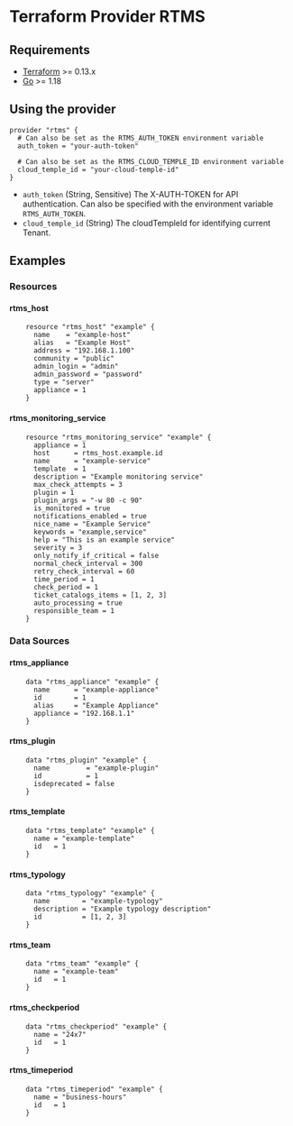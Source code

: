 # Terraform Provider RTMS

## Requirements

- [Terraform](https://www.terraform.io/downloads.html) >= 0.13.x
- [Go](https://golang.org/doc/install) >= 1.18

## Using the provider

    provider "rtms" {
      # Can also be set as the RTMS_AUTH_TOKEN environment variable
      auth_token = "your-auth-token"

      # Can also be set as the RTMS_CLOUD_TEMPLE_ID environment variable
      cloud_temple_id = "your-cloud-temple-id"
    }

- `auth_token` (String, Sensitive) The X-AUTH-TOKEN for API authentication. Can also be specified with the environment variable `RTMS_AUTH_TOKEN`.
- `cloud_temple_id` (String) The cloudTempleId for identifying current Tenant.

## Examples

### Resources

#### rtms_host
```
    resource "rtms_host" "example" {
      name    = "example-host"
      alias   = "Example Host"
      address = "192.168.1.100"
      community = "public"
      admin_login = "admin"
      admin_password = "password"
      type = "server"
      appliance = 1
    }
```
#### rtms_monitoring_service
```
    resource "rtms_monitoring_service" "example" {
      appliance = 1
      host      = rtms_host.example.id
      name      = "example-service"
      template  = 1
      description = "Example monitoring service"
      max_check_attempts = 3
      plugin = 1
      plugin_args = "-w 80 -c 90"
      is_monitored = true
      notifications_enabled = true
      nice_name = "Example Service"
      keywords = "example,service"
      help = "This is an example service"
      severity = 3
      only_notify_if_critical = false
      normal_check_interval = 300
      retry_check_interval = 60
      time_period = 1
      check_period = 1
      ticket_catalogs_items = [1, 2, 3]
      auto_processing = true
      responsible_team = 1
    }
```
### Data Sources

#### rtms_appliance
```
    data "rtms_appliance" "example" {
      name      = "example-appliance"
      id        = 1
      alias     = "Example Appliance"
      appliance = "192.168.1.1"
    }
```
#### rtms_plugin
```
    data "rtms_plugin" "example" {
      name         = "example-plugin"
      id           = 1
      isdeprecated = false
    }
```
#### rtms_template
```
    data "rtms_template" "example" {
      name = "example-template"
      id   = 1
    }
```
#### rtms_typology
```
    data "rtms_typology" "example" {
      name        = "example-typology"
      description = "Example typology description"
      id          = [1, 2, 3]
    }
```
#### rtms_team
```
    data "rtms_team" "example" {
      name = "example-team"
      id   = 1
    }
```
#### rtms_checkperiod
```
    data "rtms_checkperiod" "example" {
      name = "24x7"
      id   = 1
    }
```
#### rtms_timeperiod
```
    data "rtms_timeperiod" "example" {
      name = "business-hours"
      id   = 1
    }
```
